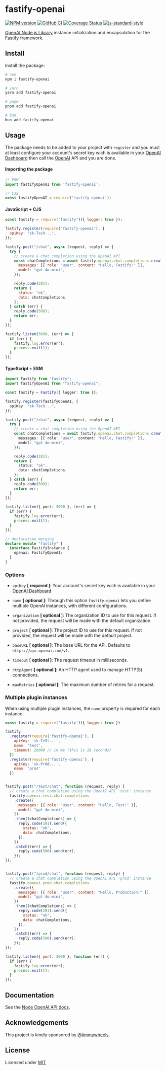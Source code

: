 # fastify-openai

[![NPM version](https://img.shields.io/npm/v/fastify-openai.svg?style=flat)](https://www.npmjs.com/package/fastify-openai)
[![GitHub CI](https://github.com/timmywheels/fastify-openai/workflows/GitHub%20CI/badge.svg)](https://github.com/timmywheels/fastify-openai/actions?workflow=GitHub+CI)
[![Coverage Status](https://coveralls.io/repos/github/timmywheels/fastify-openai/badge.svg?branch=main)](https://coveralls.io/github/timmywheels/fastify-openai?branch=main)
[![js-standard-style](https://img.shields.io/badge/code%20style-standard-brightgreen.svg?style=flat)](http://standardjs.com/)

[OpenAI Node.js Library](https://github.com/openai/openai-node) instance initialization and encapsulation for the [Fastify](https://github.com/fastify/fastify) framework.

## Install

Install the package:

```sh
# npm
npm i fastify-openai

# yarn
yarn add fastify-openai

# pnpm
pnpm add fastify-openai

# bun
bun add fastify-openai
```

## Usage

The package needs to be added to your project with `register` and you must at least configure your account's secret key wich is available in your [OpenAI Dashboard](https://platform.openai.com/docs/api-reference/api-keys) then call the [OpenAI](https://github.com/openai/openai-node) API and you are done.

#### Importing the package
```js
// ESM
import fastifyOpenAI from 'fastify-openai';

// CJS
const fastifyOpenAI = require('fastify-openai');
```

#### JavaScript + CJS

```js
const fastify = require("fastify")({ logger: true });

fastify.register(require("fastify-openai"), {
  apiKey: "sk-TacO...",
});

fastify.post("/chat", async (request, reply) => {
  try {
    // create a chat completion using the OpenAI API
    const chatCompletions = await fastify.openai.chat.completions.create({
      messages: [{ role: "user", content: "Hello, Fastify!" }],
      model: "gpt-4o-mini",
    });

    reply.code(201);
    return {
      status: "ok",
      data: chatCompletions,
    };
  } catch (err) {
    reply.code(500);
    return err;
  }
});

fastify.listen(3000, (err) => {
  if (err) {
    fastify.log.error(err);
    process.exit(1);
  }
});
```

#### TypeScript + ESM
```ts
import Fastify from "fastify";
import fastifyOpenAI from "fastify-openai";

const fastify = Fastify({ logger: true });

fastify.register(fastifyOpenAI, {
  apiKey: "sk-TacO...",
});

fastify.post("/chat", async (request, reply) => {
  try {
    // create a chat completion using the OpenAI API
    const chatCompletions = await fastify.openai.chat.completions.create({
      messages: [{ role: "user", content: "Hello, Fastify!" }],
      model: "gpt-4o-mini",
    });

    reply.code(201);
    return {
      status: "ok",
      data: chatCompletions,
    };
  } catch (err) {
    reply.code(500);
    return err;
  }
});

fastify.listen({ port: 3000 }, (err) => {
  if (err) {
    fastify.log.error(err);
    process.exit(1);
  }
});

// declaration merging
declare module "fastify" {
  interface FastifyInstance {
    openai: FastifyOpenAI;
  }
}

```

### Options

- `apiKey` **[ required ]**: Your account's secret key wich is available in your [OpenAI Dashboard](https://platform.openai.com/api-keys)

- `name` **[ optional ]**: Through this option `fastify-openai` lets you define multiple OpenAI instances, with different configurations.

- `organization` **[ optional ]**: The organization ID to use for this request. If not provided, the request will be made with the default organization.

- `project` **[ optional ]**: The project ID to use for this request. If not provided, the request will be made with the default project.

- `baseURL` **[ optional ]**: The base URL for the API. Defaults to `https://api.openai.com/v1`.

- `timeout` **[ optional ]**: The request timeout in milliseconds.

- `httpAgent` **[ optional ]**: An HTTP agent used to manage HTTP(S) connections.

- `maxRetries` **[ optional ]**: The maximum number of retries for a request.

### Multiple plugin instances
When using multiple plugin instances, the `name` property is required for each instance.

```js
const fastify = require('fastify')({ logger: true })

fastify
  .register(require('fastify-openai'), {
    apiKey: 'sk-Te5t...',
    name: 'test',
    timeout: 28000 // in ms (this is 28 seconds)
  })
  .register(require('fastify-openai'), {
    apiKey: 'sk-Pr0d...',
    name: 'prod'
  })


fastify.post("/test/chat", function (request, reply) {
  // create a chat completion using the OpenAI API 'test' instance
  fastify.openai.test.chat.completions
    .create({
      messages: [{ role: "user", content: "Hello, Test!" }],
      model: "gpt-4o-mini",
    })
    .then((chatCompletions) => {
      reply.code(201).send({
        status: "ok",
        data: chatCompletions,
      });
    })
    .catch((err) => {
      reply.code(500).send(err);
    });
});


fastify.post("/prod/chat", function (request, reply) {
  // create a chat completion using the OpenAI API 'prod' instance
  fastify.openai.prod.chat.completions
    .create({
      messages: [{ role: "user", content: "Hello, Production!" }],
      model: "gpt-4o-mini",
    })
    .then((chatCompletions) => {
      reply.code(201).send({
        status: "ok",
        data: chatCompletions,
      });
    })
    .catch((err) => {
      reply.code(500).send(err);
    });
});

fastify.listen({ port: 3000 }, function (err) {
  if (err) {
    fastify.log.error(err);
    process.exit(1);
  }
});
```

## Documentation

See the [Node OpenAI API docs](https://platform.openai.com/docs/api-reference/introduction).

## Acknowledgements

This project is kindly sponsored by [@timmywheels](https://www.timwheeler.com).

## License

Licensed under [MIT](https://github.com/timmywheels/fastify-openai/blob/main/LICENSE)
